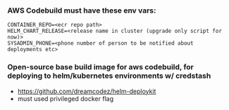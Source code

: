
### AWS Codebuild must have these env vars:
```
CONTAINER_REPO=<ecr repo path>
HELM_CHART_RELEASE=<release name in cluster (upgrade only script for now)>
SYSADMIN_PHONE=<phone number of person to be notified about deployments etc>
```

### Open-source base build image for aws codebuild, for deploying to helm/kubernetes environments w/ credstash
 - https://github.com/dreamcodez/helm-deploykit
 - must used privileged docker flag
